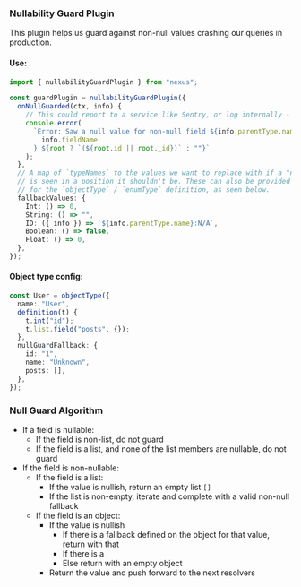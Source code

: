 ### Nullability Guard Plugin

This plugin helps us guard against non-null values crashing our queries in production.

#### Use:

```ts
import { nullabilityGuardPlugin } from "nexus";

const guardPlugin = nullabilityGuardPlugin({
  onNullGuarded(ctx, info) {
    // This could report to a service like Sentry, or log internally - up to you!
    console.error(
      `Error: Saw a null value for non-null field ${info.parentType.name}.${
        info.fieldName
      } ${root ? `(${root.id || root._id})` : ""}`
    );
  },
  // A map of `typeNames` to the values we want to replace with if a "null" value
  // is seen in a position it shouldn't be. These can also be provided as a config property
  // for the `objectType` / `enumType` definition, as seen below.
  fallbackValues: {
    Int: () => 0,
    String: () => "",
    ID: ({ info }) => `${info.parentType.name}:N/A`,
    Boolean: () => false,
    Float: () => 0,
  },
});
```

#### Object type config:

```ts
const User = objectType({
  name: "User",
  definition(t) {
    t.int("id");
    t.list.field("posts", {});
  },
  nullGuardFallback: {
    id: "1",
    name: "Unknown",
    posts: [],
  },
});
```

### Null Guard Algorithm

- If a field is nullable:
  - If the field is non-list, do not guard
  - If the field is a list, and none of the list members are nullable, do not guard
- If the field is non-nullable:
  - If the field is a list:
    - If the value is nullish, return an empty list `[]`
    - If the list is non-empty, iterate and complete with a valid non-null fallback
  - If the field is an object:
    - If the value is nullish
      - If there is a fallback defined on the object for that value, return with that
      - If there is a
      - Else return with an empty object
    - Return the value and push forward to the next resolvers
